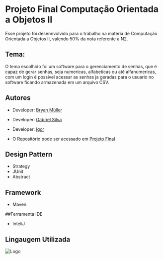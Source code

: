 
# Projeto Final Computação Orientada a Objetos II

Esse projeto foi desennvolvido para o trabalho na matéria de Computação Orientada a Objetos II, valendo 50% da nota referente a N2.





## Tema:

O tema escolhido foi um software para o gerenciamento de senhas, que é capaz de gerar senhas, seja numericas, alfabeticas ou até alfanumericas, com um login é possivel acessar as senhas ja geradas para o usuario no software ficando armazenada em um arquivo CSV.
## Autores

- Developer: [Bryan Müller](https://github.com/bryan-Muller12)

- Developer: [Gabriel Silva ](https://github.com/GabrielSilva2012)

- Developer: [Igor](https://github.com/eiguinho)

- O Repositório pode ser acessado em  [Projeto Final](https://github.com/bryan-Muller12/projetoPoo)

## Design Pattern
- Strategy
- JUnit
- Abstract

## Framework
- Maven

##Ferramenta IDE
- InteliJ
## Lingaugem Utilizada
![Logo](https://1000logos.net/wp-content/uploads/2020/09/Java-Logo-500x313.png)

